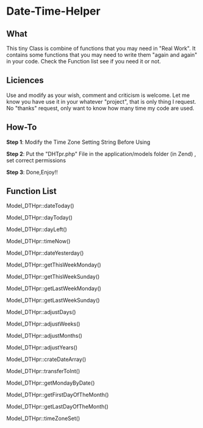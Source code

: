 Date-Time-Helper
================

<h2>What</h2>

This tiny Class is combine of functions that you may need in "Real Work".
It contains some functions that you may need to write them "again and again" in your code.
Check the Function list see if you need it or not.

<h2>Liciences</h2> 

Use and modify as your wish, comment and criticism is welcome.
Let me know you have use it in your whatever "project", that is only thing I request.
No "thanks" request, only want to know how many time my code are used.

<h2>How-To</h2>

<b>Step 1</b>: Modify the Time Zone Setting String Before Using

<b>Step 2</b>: Put the "DHTpr.php" File in the application/models folder (in Zend) , set correct permissions

<b>Step 3</b>: Done,Enjoy!!


<h2>Function List</h2>


Model_DTHpr::dateToday()

Model_DTHpr::dayToday()

Model_DTHpr::dayLeft()

Model_DTHpr::timeNow()

Model_DTHpr::dateYesterday()

Model_DTHpr::getThisWeekMonday()

Model_DTHpr::getThisWeekSunday()

Model_DTHpr::getLastWeekMonday()

Model_DTHpr::getLastWeekSunday()

Model_DTHpr::adjustDays()

Model_DTHpr::adjustWeeks()

Model_DTHpr::adjustMonths()

Model_DTHpr::adjustYears()

Model_DTHpr::crateDateArray()

Model_DTHpr::transferToInt()

Model_DTHpr::getMondayByDate()

Model_DTHpr::getFirstDayOfTheMonth()

Model_DTHpr::getLastDayOfTheMonth()

Model_DTHpr::timeZoneSet()



